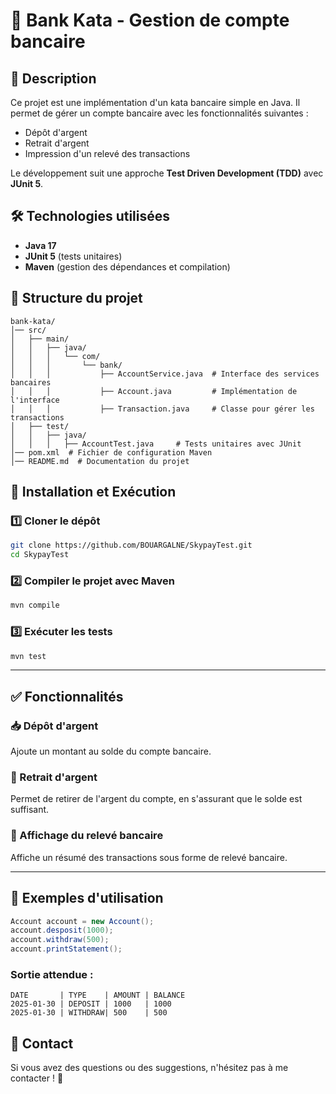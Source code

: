 # 🏦 Bank Kata - Gestion de compte bancaire


## 📌 Description
Ce projet est une implémentation d'un kata bancaire simple en Java. Il permet de gérer un compte bancaire avec les fonctionnalités suivantes :
- Dépôt d'argent
- Retrait d'argent
- Impression d'un relevé des transactions

Le développement suit une approche **Test Driven Development (TDD)** avec **JUnit 5**.

## 🛠️ Technologies utilisées
- **Java 17**
- **JUnit 5** (tests unitaires)
- **Maven** (gestion des dépendances et compilation)

## 📂 Structure du projet
```
bank-kata/
│── src/
│   ├── main/
│   │   ├── java/
│   │   │   └── com/
│   │   │       └── bank/
│   │   │           ├── AccountService.java  # Interface des services bancaires
│   │   │           ├── Account.java         # Implémentation de l'interface
│   │   │           ├── Transaction.java     # Classe pour gérer les transactions
│   ├── test/
│   │   ├── java/
│   │   │   ├── AccountTest.java     # Tests unitaires avec JUnit
│── pom.xml  # Fichier de configuration Maven
│── README.md  # Documentation du projet
```

## 🚀 Installation et Exécution
### 1️⃣ Cloner le dépôt
```sh
git clone https://github.com/BOUARGALNE/SkypayTest.git
cd SkypayTest
```
### 2️⃣ Compiler le projet avec Maven
```sh
mvn compile
```
### 3️⃣ Exécuter les tests
```sh
mvn test
```

---
## ✅ Fonctionnalités

### 📥 Dépôt d'argent
Ajoute un montant au solde du compte bancaire.

### 💸 Retrait d'argent
Permet de retirer de l'argent du compte, en s'assurant que le solde est suffisant.

### 🧾 Affichage du relevé bancaire
Affiche un résumé des transactions sous forme de relevé bancaire.

---

## 📝 Exemples d'utilisation
```java
Account account = new Account();
account.desposit(1000);
account.withdraw(500);
account.printStatement();
```
### Sortie attendue :
```
DATE       | TYPE    | AMOUNT | BALANCE
2025-01-30 | DEPOSIT | 1000   | 1000
2025-01-30 | WITHDRAW| 500    | 500
```

## 📩 Contact
Si vous avez des questions ou des suggestions, n'hésitez pas à me contacter  ! 🚀

